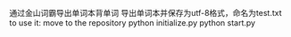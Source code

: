 通过金山词霸导出单词本背单词
导出单词本并保存为utf-8格式，命名为test.txt
to use it:
move to the repository
python initialize.py 
python start.py
